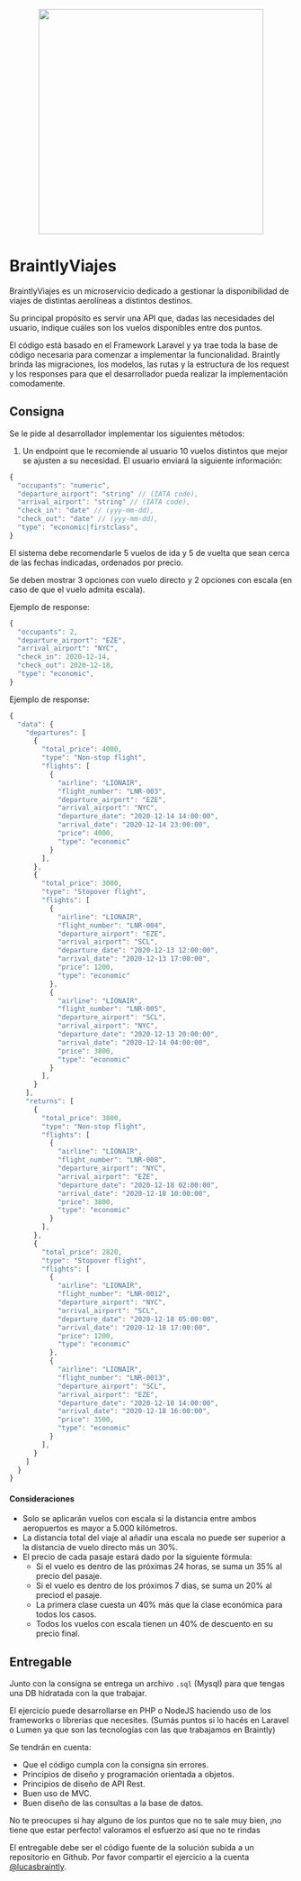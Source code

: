 <p align="center"><img src="https://i.imgur.com/Htvlmil.png" width="400"></p>

# BraintlyViajes

BraintlyViajes es un microservicio dedicado a gestionar la disponibilidad de viajes de distintas aerolíneas a distintos destinos. 

Su principal propósito es servir una API que, dadas las necesidades del usuario, indique cuáles son los vuelos disponibles entre dos puntos.

El código está basado en el Framework Laravel y ya trae toda la base de código necesaria para comenzar a implementar la funcionalidad. Braintly brinda las migraciones, los modelos, las rutas y la estructura de los request y los responses para que el desarrollador pueda realizar la implementación comodamente.

## Consigna

Se le pide al desarrollador implementar los siguientes métodos:
1. Un endpoint que le recomiende al usuario 10 vuelos distintos que mejor se ajusten a su necesidad. El usuario enviará la siguiente información:
```javascript
{
  "occupants": "numeric",
  "departure_airport": "string" // (IATA code),
  "arrival_airport": "string" // (IATA code),
  "check_in": "date" // (yyy-mm-dd), 
  "check_out": "date" // (yyy-mm-dd), 
  "type": "economic|firstclass",
}
```

El sistema debe recomendarle 5 vuelos de ida y 5 de vuelta que sean cerca de las fechas indicadas, ordenados por precio. 

Se deben mostrar 3 opciones con vuelo directo y 2 opciones con escala (en caso de que el vuelo admita escala). 

Ejemplo de response:
```javascript
{
  "occupants": 2,
  "departure_airport": "EZE",
  "arrival_airport": "NYC",
  "check_in": 2020-12-14, 
  "check_out": 2020-12-18, 
  "type": "economic",
}
```

Ejemplo de response:
```javascript
{
  "data": {
    "departures": [
      {
        "total_price": 4000,
        "type": "Non-stop flight",
        "flights": [
          {
            "airline": "LIONAIR",
            "flight_number": "LNR-003",
            "departure_airport": "EZE",
            "arrival_airport": "NYC",
            "departure_date": "2020-12-14 14:00:00",
            "arrival_date": "2020-12-14 23:00:00",
            "price": 4000,
            "type": "economic"
          }
        ], 
      },
      {
        "total_price": 3000,
        "type": "Stopover flight",
        "flights": [
          {
            "airline": "LIONAIR",
            "flight_number": "LNR-004",
            "departure_airport": "EZE",
            "arrival_airport": "SCL",
            "departure_date": "2020-12-13 12:00:00",
            "arrival_date": "2020-12-13 17:00:00",
            "price": 1200,
            "type": "economic"
          },
          {
            "airline": "LIONAIR",
            "flight_number": "LNR-005",
            "departure_airport": "SCL",
            "arrival_airport": "NYC",
            "departure_date": "2020-12-13 20:00:00",
            "arrival_date": "2020-12-14 04:00:00",
            "price": 3800,
            "type": "economic"
          }
        ],
      }
    ],
    "returns": [
      {
        "total_price": 3800,
        "type": "Non-stop flight",
        "flights": [
          {
            "airline": "LIONAIR",
            "flight_number": "LNR-008",
            "departure_airport": "NYC",
            "arrival_airport": "EZE",
            "departure_date": "2020-12-18 02:00:00",
            "arrival_date": "2020-12-18 10:00:00",
            "price": 3800,
            "type": "economic"
          }
        ], 
      },
      {
        "total_price": 2820,
        "type": "Stopover flight",
        "flights": [
          {
            "airline": "LIONAIR",
            "flight_number": "LNR-0012",
            "departure_airport": "NYC",
            "arrival_airport": "SCL",
            "departure_date": "2020-12-18 05:00:00",
            "arrival_date": "2020-12-18 17:00:00",
            "price": 1200,
            "type": "economic"
          },
          {
            "airline": "LIONAIR",
            "flight_number": "LNR-0013",
            "departure_airport": "SCL",
            "arrival_airport": "EZE",
            "departure_date": "2020-12-18 14:00:00",
            "arrival_date": "2020-12-18 16:00:00",
            "price": 3500,
            "type": "economic"
          }
        ],
      }
    ]
  }
}

```
#### Consideraciones
* Solo se aplicarán vuelos con escala si la distancia entre ambos aeropuertos es mayor a 5.000 kilómetros.
* La distancia total del viaje al añadir una escala no puede ser superior a la distancia de vuelo directo más un 30%.
* El precio de cada pasaje estará dado por la siguiente fórmula:
    * Si el vuelo es dentro de las próximas 24 horas, se suma un 35% al precio del pasaje.
    * Si el vuelo es dentro de los próximos 7 dias, se suma un 20% al preciod el pasaje.
    * La primera clase cuesta un 40% más que la clase económica para todos los casos.
    * Todos los vuelos con escala tienen un 40% de descuento en su precio final.

## Entregable

Junto con la consigna se entrega un archivo `.sql` (Mysql) para que tengas una DB hidratada con la que trabajar.

El ejercicio puede desarrollarse en PHP o NodeJS haciendo uso de los frameworks o librerias que necesites. (Sumás puntos si lo hacés en Laravel o Lumen ya que son las tecnologías con las que trabajamos en Braintly)

Se tendrán en cuenta:
* Que el código cumpla con la consigna sin errores.
* Principios de diseño y programación orientada a objetos.
* Principios de diseño de API Rest.
* Buen uso de MVC.
* Buen diseño de las consultas a la base de datos.

No te preocupes si hay alguno de los puntos que no te sale muy bien, ¡no tiene que estar perfecto! valoramos el esfuerzo así que no te rindas

El entregable debe ser el código fuente de la solución subida a un repositorio en Github. Por favor compartir el ejercicio a la cuenta [@lucasbraintly](https://github.com/lucasbraintly).

